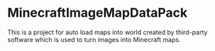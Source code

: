 # MinecraftImageMapDataPack
This is a project for auto load maps into world created by third-party software which is used to turn images into Minecraft maps.
